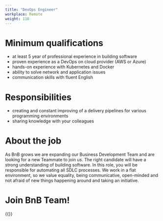 ```yaml
---
title: "DevOps Engineer"
workplace: Remote
weight: 110
---
```


# Minimum qualifications
* at least 5 year of professional experience in building software
* proven experience as a DevOps on cloud provider (AWS or Azure)
* hands-on experience with Kubernetes and Docker
* ability to solve network and application issues
* communication skills with fluent English

# Responsibilities

* creating and constant improving of a delivery pipelines for various programming environments
* sharing knowledge with your colleagues

# About the job

As BnB grows we are expanding our Business Development Team and are looking for a new Teammate to join us. The right candidate will have a strong understanding of building software. In this role, you will be responsible for automating all SDLC processes.
We work in a flat environment, so we value equality, being communicative, open-minded and not afraid of new things happening around and taking an initiative.

# Join BnB Team!

{{<disclaimer>}}

